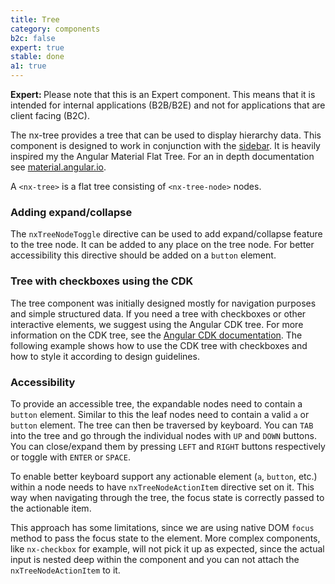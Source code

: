 ```yaml
---
title: Tree
category: components
b2c: false
expert: true
stable: done
a1: true
---
```


<div class="docs-deprecation-warning">
  <strong>Expert: </strong>
  Please note that this is an Expert component. This means that it is intended for internal applications (B2B/B2E) and not for applications that are client facing (B2C).
</div>

The nx-tree provides a tree that can be used to display hierarchy data. This component is designed to work in conjunction with the [sidebar](./documentation/sidebar/overview). It is heavily inspired my the Angular Material Flat Tree. For an in depth documentation see [material.angular.io](https://material.angular.io/components/tree/overview).

A `<nx-tree>` is a flat tree consisting of `<nx-tree-node>` nodes.

<!-- example(tree) -->

### Adding expand/collapse

The `nxTreeNodeToggle` directive can be used to add expand/collapse feature to the tree node. It can be added to any place on the tree node. For better accessibility this directive should be added on a `button` element.

### Tree with checkboxes using the CDK

The tree component was initially designed mostly for navigation purposes and simple structured data. If you need a tree with checkboxes or other interactive elements, we suggest using the Angular CDK tree. For more information on the CDK tree, see the [Angular CDK documentation](https://material.angular.io/cdk/tree/overview).
The following example shows how to use the CDK tree with checkboxes and how to style it according to design guidelines.

<!-- example(tree-with-checkboxes) -->

### Accessibility

To provide an accessible tree, the expandable nodes need to contain a `button` element. Similar to this the leaf nodes need to contain a valid `a` or `button` element. The tree can then be traversed by keyboard. You can `TAB` into the tree and go through the individual nodes with `UP` and `DOWN` buttons. You can close/expand them by pressing `LEFT` and `RIGHT` buttons respectively or toggle with `ENTER` or `SPACE`.

To enable better keyboard support any actionable element (`a`, `button`, etc.) within a node needs to have `nxTreeNodeActionItem` directive set on it. This way when navigating through the tree, the focus state is correctly passed to the actionable item.

This approach has some limitations, since we are using native DOM `focus` method to pass the focus state to the element. More complex components, like `nx-checkbox` for example, will not pick it up as expected, since the actual input is nested deep within the component and you can not attach the `nxTreeNodeActionItem` to it.
